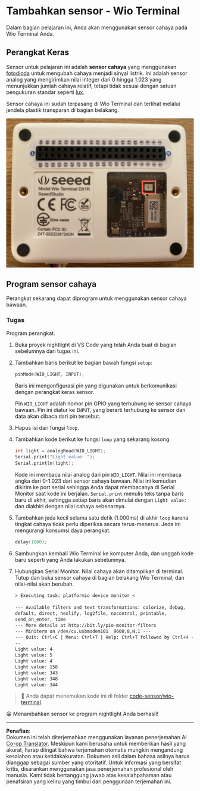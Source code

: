 <!--
CO_OP_TRANSLATOR_METADATA:
{
  "original_hash": "7f4ad0ef54f248b85b92187c94cf9dcb",
  "translation_date": "2025-08-28T00:51:51+00:00",
  "source_file": "1-getting-started/lessons/3-sensors-and-actuators/wio-terminal-sensor.md",
  "language_code": "id"
}
-->
# Tambahkan sensor - Wio Terminal

Dalam bagian pelajaran ini, Anda akan menggunakan sensor cahaya pada Wio Terminal Anda.

## Perangkat Keras

Sensor untuk pelajaran ini adalah **sensor cahaya** yang menggunakan [fotodioda](https://wikipedia.org/wiki/Photodiode) untuk mengubah cahaya menjadi sinyal listrik. Ini adalah sensor analog yang mengirimkan nilai integer dari 0 hingga 1.023 yang menunjukkan jumlah cahaya relatif, tetapi tidak sesuai dengan satuan pengukuran standar seperti [lux](https://wikipedia.org/wiki/Lux).

Sensor cahaya ini sudah terpasang di Wio Terminal dan terlihat melalui jendela plastik transparan di bagian belakang.

![Sensor cahaya di bagian belakang Wio Terminal](../../../../../translated_images/wio-light-sensor.b1f529f3c95f51654f2e2c1d2d4b55fe547d189f588c974f5c2462c728133840.id.png)

## Program sensor cahaya

Perangkat sekarang dapat diprogram untuk menggunakan sensor cahaya bawaan.

### Tugas

Program perangkat.

1. Buka proyek nightlight di VS Code yang telah Anda buat di bagian sebelumnya dari tugas ini.

1. Tambahkan baris berikut ke bagian bawah fungsi `setup`:

    ```cpp
    pinMode(WIO_LIGHT, INPUT);
    ```

    Baris ini mengonfigurasi pin yang digunakan untuk berkomunikasi dengan perangkat keras sensor.

    Pin `WIO_LIGHT` adalah nomor pin GPIO yang terhubung ke sensor cahaya bawaan. Pin ini diatur ke `INPUT`, yang berarti terhubung ke sensor dan data akan dibaca dari pin tersebut.

1. Hapus isi dari fungsi `loop`.

1. Tambahkan kode berikut ke fungsi `loop` yang sekarang kosong.

    ```cpp
    int light = analogRead(WIO_LIGHT);
    Serial.print("Light value: ");
    Serial.println(light);
    ```

    Kode ini membaca nilai analog dari pin `WIO_LIGHT`. Nilai ini membaca angka dari 0-1.023 dari sensor cahaya bawaan. Nilai ini kemudian dikirim ke port serial sehingga Anda dapat membacanya di Serial Monitor saat kode ini berjalan. `Serial.print` menulis teks tanpa baris baru di akhir, sehingga setiap baris akan dimulai dengan `Light value:` dan diakhiri dengan nilai cahaya sebenarnya.

1. Tambahkan jeda kecil selama satu detik (1.000ms) di akhir `loop` karena tingkat cahaya tidak perlu diperiksa secara terus-menerus. Jeda ini mengurangi konsumsi daya perangkat.

    ```cpp
    delay(1000);
    ```

1. Sambungkan kembali Wio Terminal ke komputer Anda, dan unggah kode baru seperti yang Anda lakukan sebelumnya.

1. Hubungkan Serial Monitor. Nilai cahaya akan ditampilkan di terminal. Tutup dan buka sensor cahaya di bagian belakang Wio Terminal, dan nilai-nilai akan berubah.

    ```output
    > Executing task: platformio device monitor <

    --- Available filters and text transformations: colorize, debug, default, direct, hexlify, log2file, nocontrol, printable, send_on_enter, time
    --- More details at http://bit.ly/pio-monitor-filters
    --- Miniterm on /dev/cu.usbmodem101  9600,8,N,1 ---
    --- Quit: Ctrl+C | Menu: Ctrl+T | Help: Ctrl+T followed by Ctrl+H ---
    Light value: 4
    Light value: 5
    Light value: 4
    Light value: 158
    Light value: 343
    Light value: 348
    Light value: 344
    ```

> 💁 Anda dapat menemukan kode ini di folder [code-sensor/wio-terminal](../../../../../1-getting-started/lessons/3-sensors-and-actuators/code-sensor/wio-terminal).

😀 Menambahkan sensor ke program nightlight Anda berhasil!

---

**Penafian**:  
Dokumen ini telah diterjemahkan menggunakan layanan penerjemahan AI [Co-op Translator](https://github.com/Azure/co-op-translator). Meskipun kami berusaha untuk memberikan hasil yang akurat, harap diingat bahwa terjemahan otomatis mungkin mengandung kesalahan atau ketidakakuratan. Dokumen asli dalam bahasa aslinya harus dianggap sebagai sumber yang otoritatif. Untuk informasi yang bersifat kritis, disarankan menggunakan jasa penerjemahan profesional oleh manusia. Kami tidak bertanggung jawab atas kesalahpahaman atau penafsiran yang keliru yang timbul dari penggunaan terjemahan ini.